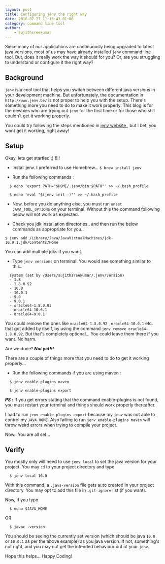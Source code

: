 ```yaml
---
layout: post
title: Configuring jenv the right way
date: 2018-07-27 11:13:43 01:00
category: command line tool
author:
    - sujithsreekumar
---
```


Since many of our applications are continuously being upgraded to latest java versions, most of us may have already installed `jenv` command line tool. But, does it really work the way it should for you? Or, are you struggling to understand or configure it the right way?

Background
---

`jenv` is a cool tool that helps you switch between different java versions in your development machine. But unfortunately, the documentation in `http://www.jenv.be/` is not proper to help you with the setup. There's something more you need to do to make it work properly. This blog is for the newbies who are trying out `jenv` for the first time or for those who still couldn't get it working properly.

You could try following the steps mentioned in [jenv website  ](http://www.jenv.be/) , but I bet, you wont get it working, right away!

Setup
---

Okay, lets get startled ;) !!!!  

* Install jenv. I preferred to use Homebrew...  `$ brew install jenv`

* Run the following commands :
```
  $ echo 'export PATH="$HOME/.jenv/bin:$PATH"' >> ~/.bash_profile
```
```
  $ echo 'eval "$(jenv init -)"' >> ~/.bash_profile
```

* Now, before you do anything else, you must run `unset JAVA_TOOL_OPTIONS` on your terminal. Without this the command following below will not work as expected.

* Check you jdk installation directories.. and then run the below commands as appropriate for you..
```
$ jenv add /Library/Java/JavaVirtualMachines/jdk-10.0.1.jdk/Contents/Home
```
   You can add multiple jdks if you want.
  
* Type `jenv versions` on terminal. You would see something similar to this..

```
  system (set by /Users/sujithsreekumar/.jenv/version)
  - 1.8
  - 1.8.0.92
  - 10.0
  - 10.0.1
  - 9.0
  - 9.0.1
  - oracle64-1.8.0.92
  - oracle64-10.0.1
  - oracle64-9.0.1
```

  You could remove the ones like `oracle64-1.8.0.92` , `oracle64-10.0.1` etc. that got added by itself, by using the command `jenv remove oracle64-1.8.0.92`. But that's completely optional... You could leave them there if you want. No harm.

  Are we done? **_Not yet!!!_**

There are a couple of things more that you need to do to get it working properly...

* Run the following commands if you are using maven :
```
  $ jenv enable-plugins maven
```
```
  $ jenv enable-plugins export
```

_**PS :**_ If you get errors stating that the command enable-plugins is not found, you must restart your terminal and things should work properly thereafter.

I had to run `jenv enable-plugins export` because my `jenv` was not able to control my `JAVA_HOME`. Also failing to run `jenv enable-plugins maven` will throw weird errors when trying to compile your project.


Now.. You are all set...

Verify 
---

You mostly only will need to use `jenv local` to set the java version for your project. You may `cd` to your project directory and type 
```
  $ jenv local 10.0
```

With this command, a `.java-version` file gets auto created in your project directory. You may opt to add this file in `.git-ignore` list (if you want).

Now, if you type 
```
  $ echo $JAVA_HOME
```
OR
```
  $ javac -version
```
You should be seeing the currently set version (which should be java `10.0` or `10.0.1` as per the above example) as you java version. If not, something's not right, and you may not get the intended behaviour out of your `jenv`.


Hope this helps... Happy Coding!
